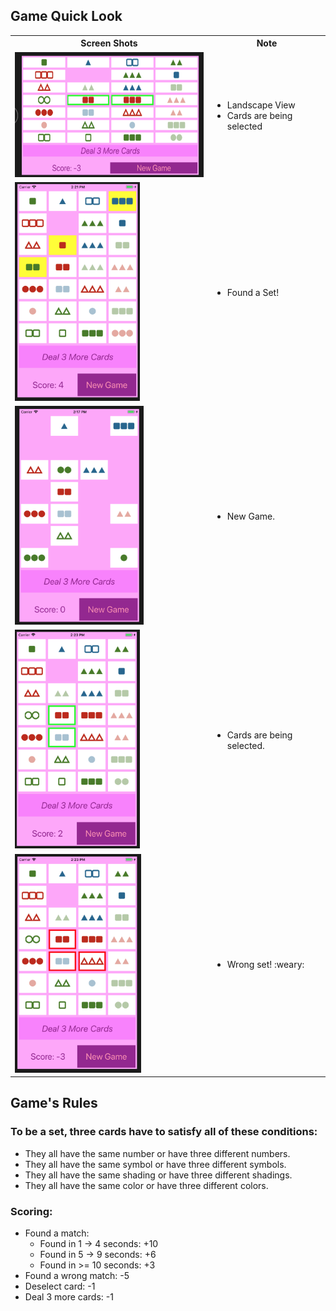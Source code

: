 ## Game Quick Look
<table>
    <tbody>
        <tr>
            <th>
                Screen Shots
            </th>
            <th>
                Note
            </th>
        </tr>
        <tr>
            <td>
                <img src="https://github.com/lienmly/GameOfSet/blob/master/images/landscape.png" height="200" >
            </td>
            <td>
                <ul>
                    <li>Landscape View</li>
                    <li>Cards are being selected</li>
                </ul>
            </td>
        </tr>
        <tr>
            <td>
                <img src="https://github.com/lienmly/GameOfSet/blob/master/images/matched.png" height="350" >
            </td>
            <td>
                <ul>
                    <li>Found a Set!</li>
                </ul>
            </td>
        </tr>
        <tr>
            <td>
                <img src="https://github.com/lienmly/GameOfSet/blob/master/images/normal.png" height="350" >
            </td>
            <td>
                <ul>
                    <li>New Game.</li>
                </ul>
            </td>
        </tr>
        <tr>
            <td>
                <img src="https://github.com/lienmly/GameOfSet/blob/master/images/undecided.png" height="350" >
            </td>
            <td>
                <ul>
                    <li>Cards are being selected.</li>
                </ul>
            </td>
        </tr>
        <tr>
            <td>
                <img src="https://github.com/lienmly/GameOfSet/blob/master/images/unmatched.png" height="350" >
            </td>
            <td>
                <ul>
                    <li>Wrong set! :weary:</li>
                </ul>
            </td>
        </tr>
    </tbody>
</table>

## Game's Rules
### To be a set, three cards have to satisfy all of these conditions:
* They all have the same number or have three different numbers.
* They all have the same symbol or have three different symbols.
* They all have the same shading or have three different shadings.
* They all have the same color or have three different colors.
### Scoring: 
* Found a match: 
    * Found in 1 -> 4 seconds: +10
    * Found in 5 -> 9 seconds: +6
    * Found in >= 10 seconds: +3
* Found a wrong match: -5
* Deselect card: -1
* Deal 3 more cards: -1
